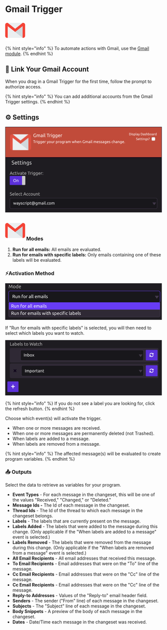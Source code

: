 # Gmail Trigger

![Run your program when Gmail messages change.](../../.gitbook/assets/gmail.png)

{% hint style="info" %}
To automate actions with Gmail, use the [Gmail module](../modules/gmail.md).
{% endhint %}

## 🔗 Link Your Gmail Account

When you drag in a Gmail Trigger for the first time, follow the prompt to authorize access.

{% hint style="info" %}
You can add additional accounts from the Gmail Trigger settings.
{% endhint %}

## ⚙ Settings

![](../../.gitbook/assets/screen-shot-2019-07-15-at-12.41.52-pm.png)

### ![](../../.gitbook/assets/gmail.png) Modes

1. **Run for all emails:** All emails are evaluated.
2. **Run for emails with specific labels:** Only emails containing one of these labels will be evaluated.

### ⚡Activation Method

![](../../.gitbook/assets/screen-shot-2019-07-15-at-12.41.24-pm.png)

If "Run for emails with specific labels" is selected, you will then need to select which labels you want to watch.

![](../../.gitbook/assets/screen-shot-2019-07-15-at-12.42.21-pm.png)

{% hint style="info" %}
If you do not see a label you are looking for, click the refresh button.
{% endhint %}

Choose which event\(s\) will activate the trigger.

* When one or more messages are received.
* When one or more messages are permanently deleted \(not Trashed\).
* When labels are added to a message.
* When labels are removed from a message.

{% hint style="info" %}
The affected message\(s\) will be evaluated to create program variables. 
{% endhint %}

### 📤 Outputs

Select the data to retrieve as variables for your program.

* **Event Types** - For each message in the changeset, this will be one of the values "Received," "Changed," or "Deleted."
* **Message Ids -** The Id of each message in the changeset.
* **Thread Ids** - The Id of the thread to which each message in the changeset belongs.
* **Labels** - The labels that are currently present on the message.
* **Labels Added** - The labels that were added to the message during this change. \(Only applicable if the "When labels are added to a message" event is selected.\)
* **Labels Removed** - The labels that were removed from the message during this change. \(Only applicable if the "When labels are removed from a message" event is selected.\)
* **All Email Recipients** - All email addresses that received this message.
* **To Email Recipients** - Email addresses that were on the "To" line of the message.
* **Cc Email Recipients** - Email addresses that were on the "Cc" line of the message.
* **Cc Email Recipients** - Email addresses that were on the "Cc" line of the message.
* **Reply-to Addresses** - Values of the "Reply-to" email header field.
* **Senders** - The sender \("From" line\) of each message in the changeset.
* **Subjects** - The "Subject" line of each message in the changeset.
* **Body Snippets** - A preview of the body of each message in the changeset.
* **Dates** - Date/Time each message in the changeset was received.

